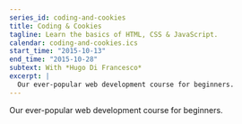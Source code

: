 ```yaml
---
series_id: coding-and-cookies
title: Coding & Cookies
tagline: Learn the basics of HTML, CSS & JavaScript.
calendar: coding-and-cookies.ics
start_time: "2015-10-13"
end_time: "2015-10-28"
subtext: With *Hugo Di Francesco*
excerpt: |
  Our ever-popular web development course for beginners.
---
```


Our ever-popular web development course for beginners.
